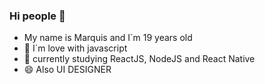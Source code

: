 ### Hi people 👋

- My name is Marquis and I´m 19 years old
- 💙 I´m love with javascript
- 🌱 currently studying ReactJS, NodeJS and React Native 
- 😄 Also UI DESIGNER

<!--
**MarquisAlexander/MarquisAlexander** is a ✨ _special_ ✨ repository because its `README.md` (this file) appears on your GitHub profile.

Here are some ideas to get you started:

- 🔭 I’m currently working on ...
- 🌱 I’m currently learning ...
- 👯 I’m looking to collaborate on ...
- 🤔 I’m looking for help with ...
- 💬 Ask me about ...
- 📫 How to reach me: ...
- 😄 Pronouns: ...
- ⚡ Fun fact: ...
-->
